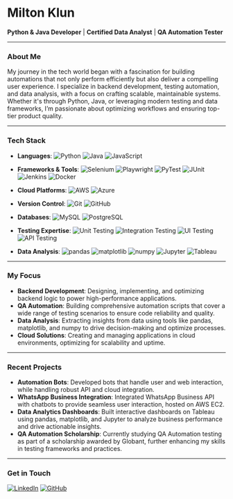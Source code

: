 # Milton Klun

**Python & Java Developer** | **Certified Data Analyst** | **QA Automation Tester**

---

### About Me

My journey in the tech world began with a fascination for building automations that not only perform efficiently but also deliver a compelling user experience. I specialize in backend development, testing automation, and data analysis, with a focus on crafting scalable, maintainable systems. Whether it's through Python, Java, or leveraging modern testing and data frameworks, I’m passionate about optimizing workflows and ensuring top-tier product quality.

---

### Tech Stack

- **Languages**: 
![Python](https://img.shields.io/badge/Python-3776AB?style=for-the-badge&logo=python&logoColor=white)
![Java](https://img.shields.io/badge/Java-ED8B00?style=for-the-badge&logo=java&logoColor=white)
![JavaScript](https://img.shields.io/badge/JavaScript-F7DF1E?style=for-the-badge&logo=javascript&logoColor=black)

- **Frameworks & Tools**: 
![Selenium](https://img.shields.io/badge/Selenium-43B02A?style=for-the-badge&logo=selenium&logoColor=white)
![Playwright](https://img.shields.io/badge/Playwright-2C2C32?style=for-the-badge&logo=playwright&logoColor=green)
![PyTest](https://img.shields.io/badge/PyTest-0A9EDC?style=for-the-badge&logo=pytest&logoColor=white)
![JUnit](https://img.shields.io/badge/JUnit-25A162?style=for-the-badge&logo=junit5&logoColor=white)
![Jenkins](https://img.shields.io/badge/Jenkins-D24939?style=for-the-badge&logo=jenkins&logoColor=white)
![Docker](https://img.shields.io/badge/Docker-2496ED?style=for-the-badge&logo=docker&logoColor=white)

- **Cloud Platforms**: 
![AWS](https://img.shields.io/badge/AWS-232F3E?style=for-the-badge&logo=amazon-aws&logoColor=white)
![Azure](https://img.shields.io/badge/Azure-0078D4?style=for-the-badge&logo=microsoft-azure&logoColor=white)

- **Version Control**: 
![Git](https://img.shields.io/badge/Git-F05032?style=for-the-badge&logo=git&logoColor=white)
![GitHub](https://img.shields.io/badge/GitHub-181717?style=for-the-badge&logo=github&logoColor=white)

- **Databases**: 
![MySQL](https://img.shields.io/badge/MySQL-4479A1?style=for-the-badge&logo=mysql&logoColor=white)
![PostgreSQL](https://img.shields.io/badge/PostgreSQL-336791?style=for-the-badge&logo=postgresql&logoColor=white)

- **Testing Expertise**: 
![Unit Testing](https://img.shields.io/badge/Unit_Testing-0769AD?style=for-the-badge&logo=testing-library&logoColor=white)
![Integration Testing](https://img.shields.io/badge/Integration_Testing-E34F26?style=for-the-badge&logo=testing-library&logoColor=white)
![UI Testing](https://img.shields.io/badge/UI_Testing-61DAFB?style=for-the-badge&logo=react&logoColor=white)
![API Testing](https://img.shields.io/badge/API_Testing-6DB33F?style=for-the-badge&logo=spring&logoColor=white)

- **Data Analysis**: 
![pandas](https://img.shields.io/badge/pandas-150458?style=for-the-badge&logo=pandas&logoColor=white)
![matplotlib](https://img.shields.io/badge/matplotlib-3776AB?style=for-the-badge&logo=python&logoColor=white)
![numpy](https://img.shields.io/badge/numpy-013243?style=for-the-badge&logo=numpy&logoColor=white)
![Jupyter](https://img.shields.io/badge/Jupyter-F37626?style=for-the-badge&logo=jupyter&logoColor=white)
![Tableau](https://img.shields.io/badge/Tableau-E97627?style=for-the-badge&logo=tableau&logoColor=white)


---

### My Focus

- **Backend Development**: Designing, implementing, and optimizing backend logic to power high-performance applications.
- **QA Automation**: Building comprehensive automation scripts that cover a wide range of testing scenarios to ensure code reliability and quality.
- **Data Analysis**: Extracting insights from data using tools like pandas, matplotlib, and numpy to drive decision-making and optimize processes.
- **Cloud Solutions**: Creating and managing applications in cloud environments, optimizing for scalability and uptime.

---

### Recent Projects

- **Automation Bots**: Developed bots that handle user and web interaction, while handling robust API and cloud integration.
- **WhatsApp Business Integration**: Integrated WhatsApp Business API with chatbots to provide seamless user interaction, hosted on AWS EC2.
- **Data Analytics Dashboards**: Built interactive dashboards on Tableau using pandas, matplotlib, and Jupyter to analyze business performance and drive actionable insights.
- **QA Automation Scholarship**: Currently studying QA Automation testing as part of a scholarship awarded by Globant, further enhancing my skills in testing frameworks and practices.

---

### Get in Touch

[![LinkedIn](https://img.shields.io/badge/LinkedIn-blue?style=for-the-badge&logo=linkedin)](https://www.linkedin.com/in/miltonklun/)
[![GitHub](https://img.shields.io/badge/GitHub-MiltonKlun-181717?style=for-the-badge&logo=github)](https://github.com/MiltonKlun)


